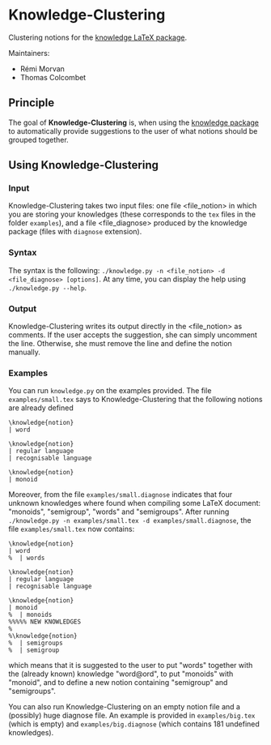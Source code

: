 # Knowledge-Clustering
Clustering notions for the [knowledge LaTeX package](https://ctan.org/pkg/knowledge).

Maintainers:
 - Rémi Morvan
 - Thomas Colcombet

## Principle

The goal of **Knowledge-Clustering** is, when using the [knowledge package](https://ctan.org/pkg/knowledge) to automatically provide suggestions to the user of what notions should be grouped together.

## Using Knowledge-Clustering

### Input

Knowledge-Clustering takes two input files: one file <file_notion> in which you are storing your knowledges (these
corresponds to the `tex` files in the folder `examples`), and a file <file_diagnose> produced by
the knowledge package (files with `diagnose` extension).

### Syntax

The syntax is the following: `./knowledge.py -n <file_notion> -d <file_diagnose> [options]`.
At any time, you can display the help using `./knowledge.py --help`. 


### Output

Knowledge-Clustering writes its output directly in the <file_notion> as comments. If the user accepts the suggestion,
she can simply uncomment the line. Otherwise, she must remove the line and define the notion manually.

### Examples

You can run `knowledge.py` on the examples provided.
The file `examples/small.tex` says to Knowledge-Clustering that the following notions are already defined

    \knowledge{notion}
    | word

    \knowledge{notion}
    | regular language
    | recognisable language

    \knowledge{notion}
    | monoid
    
Moreover, from the file `examples/small.diagnose` indicates that four unknown knowledges where found when compiling some
LaTeX document: "monoids", "semigroup", "words" and "semigroups".
After running `./knowledge.py -n examples/small.tex -d examples/small.diagnose`, the file `examples/small.tex` now
contains:

    \knowledge{notion}
    | word
    %  | words

    \knowledge{notion}
    | regular language
    | recognisable language

    \knowledge{notion}
    | monoid
    %  | monoids
    %%%%% NEW KNOWLEDGES 
    %
    %\knowledge{notion}
    %  | semigroups
    %  | semigroup
    
which means that it is suggested to the user to put "words" together with the (already known) knowledge "word@ord",
to put "monoids" with "monoid", and to define a new notion containing "semigroup" and "semigroups".

You can also run Knowledge-Clustering on an empty notion file and a (possibly) huge diagnose file.
An example is provided in `examples/big.tex` (which is empty) and `examples/big.diagnose`
(which contains 181 undefined knowledges).